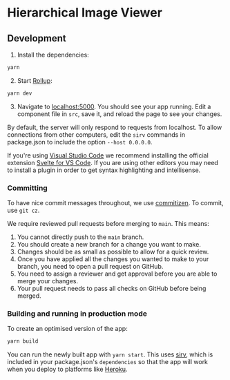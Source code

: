 # Hierarchical Image Viewer

## Development

1. Install the dependencies:

```bash
yarn
```

2. Start [Rollup](https://rollupjs.org):

```bash
yarn dev
```

3. Navigate to [localhost:5000](http://localhost:5000). You should see your app running. Edit a component file in `src`, save it, and reload the page to see your changes.

By default, the server will only respond to requests from localhost. To allow connections from other computers, edit the `sirv` commands in package.json to include the option `--host 0.0.0.0`.

If you're using [Visual Studio Code](https://code.visualstudio.com/) we recommend installing the official extension [Svelte for VS Code](https://marketplace.visualstudio.com/items?itemName=svelte.svelte-vscode). If you are using other editors you may need to install a plugin in order to get syntax highlighting and intellisense.

### Committing

To have nice commit messages throughout, we use [commitizen](https://github.com/commitizen/cz-cli#making-your-repo-commitizen-friendly). To commit, use `git cz`.

We require reviewed pull requests before merging to `main`. This means:

1. You cannot directly push to the `main` branch.
2. You should create a new branch for a change you want to make.
3. Changes should be as small as possible to allow for a quick review.
4. Once you have applied all the changes you wanted to make to your branch, you need to open a pull request on GitHub.
5. You need to assign a reviewer and get approval before you are able to merge your changes.
6. Your pull request needs to pass all checks on GitHub before being merged.

### Building and running in production mode

To create an optimised version of the app:

```bash
yarn build
```

You can run the newly built app with `yarn start`. This uses [sirv](https://github.com/lukeed/sirv), which is included in your package.json's `dependencies` so that the app will work when you deploy to platforms like [Heroku](https://heroku.com).
